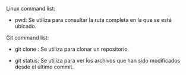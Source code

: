 Linux command list:

- pwd: Se utiliza para consultar la ruta completa en la que se está ubicado.

Git command list:

- git clone <URL>: Se utiliza para clonar un repositorio.

- git status: Se utiliza para ver los archivos que han sido modificados desde el último commit.

